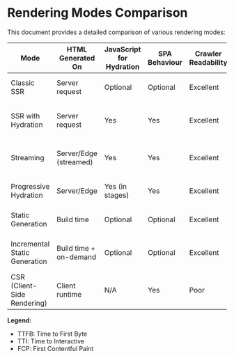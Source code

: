 # Rendering Modes Comparison

This document provides a detailed comparison of various rendering modes:

| Mode                         | HTML Generated On          | JavaScript for Hydration | SPA Behaviour | Crawler Readability | Caching      | TTFB        | TTI / FCP   | Implemented Using           | Suitable For                         |
|------------------------------|----------------------------|-------------------------|---------------|---------------------|-------------|-------------|-------------|-----------------------------|--------------------------------------|
| Classic SSR                  | Server request             | Optional                | Optional      | Excellent           | CDN/Server  | Medium      | Medium      | Express, Next.js SSR        | Dynamic, SEO-critical pages          |
| SSR with Hydration           | Server request             | Yes                     | Yes           | Excellent           | CDN/Server  | Medium      | Fast        | Next.js, Nuxt.js            | Interactive, SEO, dynamic content    |
| Streaming                    | Server/Edge (streamed)     | Yes                     | Yes           | Excellent           | CDN/Server  | Fast        | Fast        | React 18, Next.js, Node.js  | Large, dynamic, fast-interactive     |
| Progressive Hydration        | Server/Edge                | Yes (in stages)         | Yes           | Excellent           | CDN/Server  | Fast        | Fast        | React 18, Astro, Next.js    | Large, interactive, performance      |
| Static Generation            | Build time                 | Optional                | Optional      | Excellent           | CDN         | Fast        | Fast        | Jekyll, Hugo, Next.js SSG   | Blogs, docs, mostly-static sites     |
| Incremental Static Generation| Build time + on-demand     | Optional                | Optional      | Excellent           | CDN/Server  | Fast        | Fast        | Next.js ISR, Gatsby         | Large, mostly-static, some dynamic   |
| CSR (Client-Side Rendering)  | Client runtime             | N/A                     | Yes           | Poor                | Browser     | Slow        | Slow        | React, Vue, Angular         | SPAs, apps with little SEO need      |

**Legend:**
- TTFB: Time to First Byte
- TTI: Time to Interactive
- FCP: First Contentful Paint
